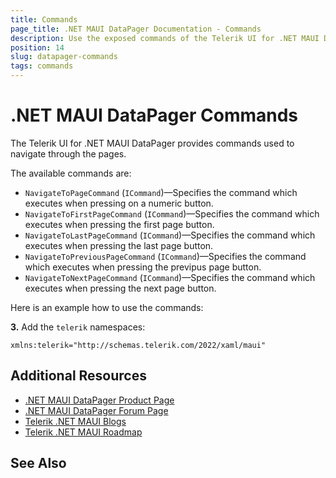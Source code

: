 ```yaml
---
title: Commands
page_title: .NET MAUI DataPager Documentation - Commands
description: Use the exposed commands of the Telerik UI for .NET MAUI DataPager to navigate throught the pages.
position: 14
slug: datapager-commands
tags: commands
---
```


# .NET MAUI DataPager Commands

The Telerik UI for .NET MAUI DataPager provides commands used to navigate through the pages.

The available commands are:

* `NavigateToPageCommand` (`ICommand`)&mdash;Specifies the command which executes when pressing on a numeric button.
* `NavigateToFirstPageCommand` (`ICommand`)&mdash;Specifies the command which executes when pressing the first page button.
* `NavigateToLastPageCommand` (`ICommand`)&mdash;Specifies the command which executes when pressing the last page button.
* `NavigateToPreviousPageCommand` (`ICommand`)&mdash;Specifies the command which executes when pressing the previpus page button.
* `NavigateToNextPageCommand` (`ICommand`)&mdash;Specifies the command which executes when pressing the next page button.

Here is an example how to use the commands:

**3.** Add the `telerik` namespaces:

```XAML
xmlns:telerik="http://schemas.telerik.com/2022/xaml/maui"
```

## Additional Resources

- [.NET MAUI DataPager Product Page](https://www.telerik.com/maui-ui/datagrid)
- [.NET MAUI DataPager Forum Page](https://www.telerik.com/forums/maui?tagId=1801)
- [Telerik .NET MAUI Blogs](https://www.telerik.com/blogs/mobile-net-maui)
- [Telerik .NET MAUI Roadmap](https://www.telerik.com/support/whats-new/maui-ui/roadmap)

## See Also

